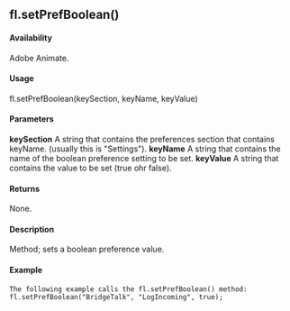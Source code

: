## fl.setPrefBoolean()

#### Availability

Adobe Animate.

#### Usage

fl.setPrefBoolean(keySection, keyName, keyValue)

#### Parameters

**keySection** A string that contains the preferences section that contains keyName. (usually this is "Settings").
**keyName** A string that contains the name of the boolean preference setting to be set.
**keyValue** A string that contains the value to be set (true ohr false).

#### Returns

None.

#### Description

Method; sets a boolean preference value.

#### Example

```
The following example calls the fl.setPrefBoolean() method:
fl.setPrefBoolean("BridgeTalk", "LogIncoming", true);

```